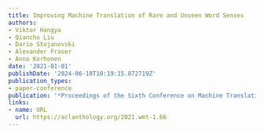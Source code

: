 ```yaml
---
title: Improving Machine Translation of Rare and Unseen Word Senses
authors:
- Viktor Hangya
- Qianchu Liu
- Dario Stojanovski
- Alexander Fraser
- Anna Korhonen
date: '2021-01-01'
publishDate: '2024-06-18T10:19:15.872719Z'
publication_types:
- paper-conference
publication: '*Proceedings of the Sixth Conference on Machine Translation*'
links:
- name: URL
  url: https://aclanthology.org/2021.wmt-1.66
---
```

